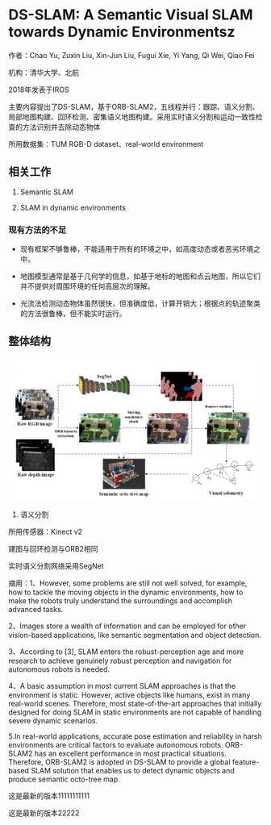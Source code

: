 # DS-SLAM: A Semantic Visual SLAM towards Dynamic Environmentsz
作者：Chao Yu, Zuxin Liu, Xin-Jun Liu, Fugui Xie, Yi Yang, Qi Wei, Qiao Fei

机构：清华大学、北航

2018年发表于IROS

主要内容提出了DS-SLAM，基于ORB-SLAM2，五线程并行：跟踪、语义分割、局部地图构建、回环检测、密集语义地图构建。采用实时语义分割和运动一致性检查的方法识别并去除动态物体

所用数据集：TUM RGB-D dataset、real-world environment

## 相关工作
1. Semantic SLAM

2. SLAM in dynamic environments

### 现有方法的不足

- 现有框架不够鲁棒，不能适用于所有的环境之中，如高度动态或者恶劣环境之中。

- 地图模型通常是基于几何学的信息，如基于地标的地图和点云地图，所以它们并不提供对周围环境的任何高层次的理解。

- 光流法检测动态物体虽然很快，但准确度低，计算开销大；根据点的轨迹聚类的方法很鲁棒，但不能实时运行。

## 整体结构

<p align="center">
<img src="pic/1.png"/>
</p>

1. 语义分割

所用传感器：Kinect v2

建图与回环检测与ORB2相同

实时语义分割网络采用SegNet


摘用：1、However, some problems are still not well solved, for example, how to tackle the moving objects in the dynamic environments, how to make the robots truly understand the surroundings and accomplish advanced tasks.

2、Images store a wealth of information and can be employed for other vision-based applications, like semantic segmentation and object detection.

3、According to [3], SLAM enters the robust-perception age and more research to achieve genuinely robust perception and navigation for autonomous robots is needed.

4、A basic assumption in most current SLAM approaches is that the environment is static. However, active objects like humans, exist in many real-world scenes. Therefore, most state-of-the-art approaches that initially designed for doing SLAM in static environments are not capable of handling severe dynamic scenarios. 

5.In real-world applications, accurate pose estimation and reliability in harsh environments are critical factors to evaluate autonomous robots. ORB-SLAM2 has an excellent performance in most practical situations. Therefore, ORB-SLAM2 is adopted in DS-SLAM to provide a global feature-based SLAM solution that enables us to detect dynamic objects and produce semantic octo-tree map.


这是最新的版本11111111111

这是最新的版本22222